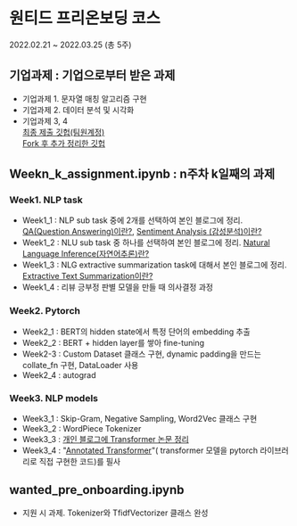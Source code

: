 # 원티드 프리온보딩 코스

2022.02.21 ~ 2022.03.25 (총 5주)

## 기업과제 : 기업으로부터 받은 과제
- 기업과제 1. 문자열 매칭 알고리즘 구현
- 기업과제 2. 데이터 분석 및 시각화
- 기업과제 3, 4\
[최종 제출 깃헙(팀원계정)](https://github.com/codenavy94/WantedPreOnboarding_Team9)\
[Fork 후 추가 정리한 깃헙](https://github.com/kyeongchan92/WantedPreOnboarding_Team9)

## Weekn_k_assignment.ipynb : n주차 k일째의 과제

### Week1. NLP task
- Week1_1 :  NLP sub task 중에 2개를 선택하여 본인 블로그에 정리.  [QA(Question Answering)이란?](https://blog.naver.com/cardchan/222653484009), [Sentiment Analysis (감성분석)이란?](https://blog.naver.com/cardchan/222653567329)
- Week1_2 : NLU sub task 중 하나를 선택하여 본인 블로그에 정리. [Natural Language Inference(자연어추론)란?](https://blog.naver.com/cardchan/222654565141)
- Week1_3 :  NLG extractive summarization task에 대해서 본인 블로그에 정리. [Extractive Text Summarization이란?](https://blog.naver.com/cardchan/222655639827)
- Week1_4 : 리뷰 긍부정 판별 모델을 만들 때 의사결정 과정


### Week2. Pytorch
- Week2_1 : BERT의 hidden state에서 특정 단어의 embedding 추출
- Week2_2 : BERT + hidden layer를 쌓아 fine-tuning
- Week2-3 : Custom Dataset 클래스 구현, dynamic padding을 만드는 collate_fn 구현, DataLoader 사용
- Week2_4 : autograd

### Week3. NLP models
- Week3_1 : Skip-Gram, Negative Sampling, Word2Vec 클래스 구현
- Week3_2 : WordPiece Tokenizer
- Week3_3 : [개인 블로그에 Transformer 논문 정리](https://blog.naver.com/cardchan/222668124389)
- Week3_4 : "[Annotated Transformer](https://nlp.seas.harvard.edu/2018/04/03/attention.html)"( transformer 모델을 pytorch 라이브러리로 직접 구현한 코드)를 필사

## wanted_pre_onboarding.ipynb
- 지원 시 과제. Tokenizer와 TfidfVectorizer 클래스 완성
